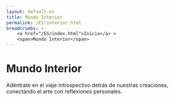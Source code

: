 ```yaml
---
layout: default-es
title: Mundo Interior
permalink: /ES/interior.html
breadcrumbs: >
    <a href="/ES/index.html">Inicio</a> >
    <span>Mundo Interior</span>
---
```


# Mundo Interior

Adéntrate en el viaje introspectivo detrás de nuestras creaciones, conectando el arte con reflexiones personales.
